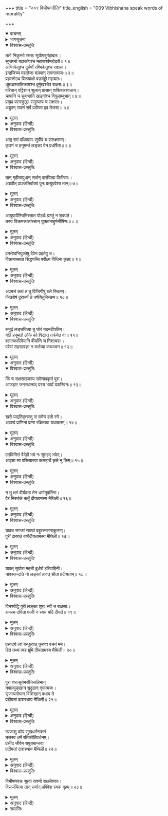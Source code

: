 +++
title = "००९ विभीषणनीतिः"
title_english = "009 Vibhishana speak words of morality"

+++
<details open><summary>वाचनम्</summary>
<div caption="श्रीराम-हरिसीताराममूर्ति-घनपाठिभ्यां वचनम्" class="audioEmbed" src="https://archive.org/download/Ramayana-recitation-Sriram-harisItArAmamUrti-Ghanapaati-v2/Kanda_6/Kanda_6_YK-009-Vibhishana_speak_words_of_morality.mp3"></div>
</details>

<details><summary>भागसूचना</summary>

9. विभीषणका रावणसे श्रीरामकी अजेयता बताकर सीताको लौटा देनेके लिये अनुरोध करना
</details>

<details open><summary>विश्वास-प्रस्तुतिः</summary>

ततो निकुम्भो रभसः सूर्यशत्रुर्महाबलः।  
सुप्तघ्नो यज्ञकोपश्च महापार्श्वमहोदरौ॥ १॥  
अग्निकेतुश्च दुर्धर्षो रश्मिकेतुश्च राक्षसः।  
इन्द्रजिच्च महातेजा बलवान् रावणात्मजः॥ २॥  
प्रहस्तोऽथ विरूपाक्षो वज्रदंष्ट्रो महाबलः।  
धूम्राक्षश्चातिकायश्च दुर्मुखश्चैव राक्षसः॥ ३॥  
परिघान् पट्टिशान् शूलान् प्रासान् शक्तिपरश्वधान्।  
चापानि च सुबाणानि खड्गांश्च विपुलाम्बुभान्॥ ४॥  
प्रगृह्य परमक्रुद्धाः समुत्पत्य च राक्षसाः।  
अब्रुवन् रावणं सर्वे प्रदीप्ता इव तेजसा॥ ५॥
</details>

<details><summary>मूलम्</summary>

ततो निकुम्भो रभसः सूर्यशत्रुर्महाबलः।  
सुप्तघ्नो यज्ञकोपश्च महापार्श्वमहोदरौ॥ १॥  
अग्निकेतुश्च दुर्धर्षो रश्मिकेतुश्च राक्षसः।  
इन्द्रजिच्च महातेजा बलवान् रावणात्मजः॥ २॥  
प्रहस्तोऽथ विरूपाक्षो वज्रदंष्ट्रो महाबलः।  
धूम्राक्षश्चातिकायश्च दुर्मुखश्चैव राक्षसः॥ ३॥  
परिघान् पट्टिशान् शूलान् प्रासान् शक्तिपरश्वधान्।  
चापानि च सुबाणानि खड्गांश्च विपुलाम्बुभान्॥ ४॥  
प्रगृह्य परमक्रुद्धाः समुत्पत्य च राक्षसाः।  
अब्रुवन् रावणं सर्वे प्रदीप्ता इव तेजसा॥ ५॥
</details>

<details><summary>अनुवाद (हिन्दी)</summary>

तत्पश्चात् निकुम्भ, रभस, महाबली सूर्यशत्रु, सुप्तघ्न, यज्ञकोप, महापार्श्व, महोदर, दुर्जय अग्निकेतु, राक्षस रश्मिकेतु, महातेजस्वी बलवान् रावणकुमार इन्द्रजित् , प्रहस्त, विरूपाक्ष, महाबली वज्रदंष्ट्र, धूम्राक्ष, अतिकाय और निशाचर दुर्मुख—ये सब राक्षस अत्यन्त कुपित हो हाथोंमें परिघ, पट्टिश, शूल, प्रास, शक्ति, फरसे, धनुष, बाण तथा पैनी धारवाले बड़े-बड़े खड्ग लिये उछलकर रावणके सामने आये और अपने तेजसे उद्दीप्त-से होकर वे सब-के-सब उससे बोले—॥ १—५॥
</details>

<details open><summary>विश्वास-प्रस्तुतिः</summary>

अद्य रामं वधिष्यामः सुग्रीवं च सलक्ष्मणम्।  
कृपणं च हनूमन्तं लङ्का येन प्रधर्षिता॥ ६॥
</details>

<details><summary>मूलम्</summary>

अद्य रामं वधिष्यामः सुग्रीवं च सलक्ष्मणम्।  
कृपणं च हनूमन्तं लङ्का येन प्रधर्षिता॥ ६॥
</details>

<details><summary>अनुवाद (हिन्दी)</summary>

‘हमलोग आज ही राम, सुग्रीव, लक्ष्मण और उस कायर हनुमान् को भी मार डालेंगे, जिसने लङ्कापुरी जलायी है’॥ ६॥
</details>

<details open><summary>विश्वास-प्रस्तुतिः</summary>

तान् गृहीतायुधान् सर्वान् वारयित्वा विभीषणः।  
अब्रवीत् प्राञ्जलिर्वाक्यं पुनः प्रत्युपवेश्य तान्॥ ७॥
</details>

<details><summary>मूलम्</summary>

तान् गृहीतायुधान् सर्वान् वारयित्वा विभीषणः।  
अब्रवीत् प्राञ्जलिर्वाक्यं पुनः प्रत्युपवेश्य तान्॥ ७॥
</details>

<details><summary>अनुवाद (हिन्दी)</summary>

हाथोंमें अस्त्र-शस्त्र लिये खड़े हुए उन सब राक्षसोंको जानेके लिये उद्यत देख विभीषणने रोका और पुनः उन्हें बिठाकर दोनों हाथ जोड़ रावणसे कहा—॥ ७॥
</details>

<details open><summary>विश्वास-प्रस्तुतिः</summary>

अप्युपायैस्त्रिभिस्तात योऽर्थः प्राप्तुं न शक्यते।  
तस्य विक्रमकालांस्तान् युक्तानाहुर्मनीषिणः॥ ८॥
</details>

<details><summary>मूलम्</summary>

अप्युपायैस्त्रिभिस्तात योऽर्थः प्राप्तुं न शक्यते।  
तस्य विक्रमकालांस्तान् युक्तानाहुर्मनीषिणः॥ ८॥
</details>

<details><summary>अनुवाद (हिन्दी)</summary>

‘तात! जो मनोरथ साम, दान और भेद—इन तीन उपायोंसे प्राप्त न हो सके, उसीकी प्राप्तिके लिये नीतिशास्त्रके ज्ञाता मनीषी विद्वानोंने पराक्रम करनेके योग्य अवसर बताये हैं॥ ८॥
</details>

<details open><summary>विश्वास-प्रस्तुतिः</summary>

प्रमत्तेष्वभियुक्तेषु दैवेन प्रहतेषु च।  
विक्रमास्तात सिद्ध्यन्ति परीक्ष्य विधिना कृताः॥ ९॥
</details>

<details><summary>मूलम्</summary>

प्रमत्तेष्वभियुक्तेषु दैवेन प्रहतेषु च।  
विक्रमास्तात सिद्ध्यन्ति परीक्ष्य विधिना कृताः॥ ९॥
</details>

<details><summary>अनुवाद (हिन्दी)</summary>

‘तात! जो शत्रु असावधान हों, जिनपर दूसरे-दूसरे शत्रुओंने आक्रमण किया हो तथा जो महारोग आदिसे ग्रस्त होनेके कारण दैवसे मारे गये हों, उन्हींपर भलीभाँति परीक्षा करके विधिपूर्वक किये गये पराक्रम सफल होते हैं॥ ९॥
</details>

<details open><summary>विश्वास-प्रस्तुतिः</summary>

अप्रमत्तं कथं तं तु विजिगीषुं बले स्थितम्।  
जितरोषं दुराधर्षं तं धर्षयितुमिच्छथ॥ १०॥
</details>

<details><summary>मूलम्</summary>

अप्रमत्तं कथं तं तु विजिगीषुं बले स्थितम्।  
जितरोषं दुराधर्षं तं धर्षयितुमिच्छथ॥ १०॥
</details>

<details><summary>अनुवाद (हिन्दी)</summary>

‘श्रीरामचन्द्रजी बेखबर नहीं हैं। वे विजयकी इच्छासे आ रहे हैं और उनके साथ सेना भी है। उन्होंने क्रोधको सर्वथा जीत लिया है। अतः वे सर्वथा दुर्जय हैं। ऐसे अजेय वीरको तुमलोग परास्त करना चाहते हो॥ १०॥
</details>

<details open><summary>विश्वास-प्रस्तुतिः</summary>

समुद्रं लङ्घयित्वा तु घोरं नदनदीपतिम्।  
गतिं हनूमतो लोके को विद्यात् तर्कयेत वा॥ ११॥  
बलान्यपरिमेयानि वीर्याणि च निशाचराः।  
परेषां सहसावज्ञा न कर्तव्या कथञ्चन॥ १२॥
</details>

<details><summary>मूलम्</summary>

समुद्रं लङ्घयित्वा तु घोरं नदनदीपतिम्।  
गतिं हनूमतो लोके को विद्यात् तर्कयेत वा॥ ११॥  
बलान्यपरिमेयानि वीर्याणि च निशाचराः।  
परेषां सहसावज्ञा न कर्तव्या कथञ्चन॥ १२॥
</details>

<details><summary>अनुवाद (हिन्दी)</summary>

‘निशाचरो! नदों और नदियोंके स्वामी भयंकर महासागरको जो एक ही छलाँगमें लाँघकर यहाँतक आ पहुँचे थे, उन हनुमान् जी की गतिको इस संसारमें कौन जान सकता है अथवा कौन उसका अनुमान लगा सकता है? शत्रुओंके पास असंख्य सेनाएँ हैं, उनमें असीम बल और पराक्रम है; इस बातको तुमलोग अच्छी तरह जान लो। दूसरोंकी शक्तिको भुलाकर किसी तरह भी सहसा उनकी अवहेलना नहीं करनी चाहिये॥ ११-१२॥
</details>

<details open><summary>विश्वास-प्रस्तुतिः</summary>

किं च राक्षसराजस्य रामेणापकृतं पुरा।  
आजहार जनस्थानाद् यस्य भार्यां यशस्विनः॥ १३॥
</details>

<details><summary>मूलम्</summary>

किं च राक्षसराजस्य रामेणापकृतं पुरा।  
आजहार जनस्थानाद् यस्य भार्यां यशस्विनः॥ १३॥
</details>

<details><summary>अनुवाद (हिन्दी)</summary>

‘श्रीरामचन्द्रजीने पहले राक्षसराज रावणका कौन-सा अपराध किया था, जिससे उन यशस्वी महात्माकी पत्नीको ये जनस्थानसे हर लाये?॥ १३॥
</details>

<details open><summary>विश्वास-प्रस्तुतिः</summary>

खरो यद्यतिवृत्तस्तु स रामेण हतो रणे।  
अवश्यं प्राणिनां प्राणा रक्षितव्या यथाबलम्॥ १४॥
</details>

<details><summary>मूलम्</summary>

खरो यद्यतिवृत्तस्तु स रामेण हतो रणे।  
अवश्यं प्राणिनां प्राणा रक्षितव्या यथाबलम्॥ १४॥
</details>

<details><summary>अनुवाद (हिन्दी)</summary>

‘यदि कहें कि उन्होंने खरको मारा था तो यह ठीक नहीं है; क्योंकि खर अत्याचारी था। उसने स्वयं ही उन्हें मार डालनेके लिये उनपर आक्रमण किया था। इसलिये श्रीरामने रणभूमिमें उसका वध किया; क्योंकि प्रत्येक प्राणीको यथाशक्ति अपने प्राणोंकी रक्षा अवश्य करनी चाहिये॥ १४॥
</details>

<details open><summary>विश्वास-प्रस्तुतिः</summary>

एतन्निमित्तं वैदेही भयं नः सुमहद् भवेत्।  
आहृता सा परित्याज्या कलहार्थे कृते नु किम्॥ १५॥
</details>

<details><summary>मूलम्</summary>

एतन्निमित्तं वैदेही भयं नः सुमहद् भवेत्।  
आहृता सा परित्याज्या कलहार्थे कृते नु किम्॥ १५॥
</details>

<details><summary>अनुवाद (हिन्दी)</summary>

‘यदि इसी कारणसे सीताको हरकर लाया गया हो तो उन्हें जल्दी ही लौटा देना चाहिये; अन्यथा हमलोगोंपर महान् भय आ सकता है। जिस कर्मका फल केवल कलह है, उसे करनेसे क्या लाभ?॥ १५॥
</details>

<details open><summary>विश्वास-प्रस्तुतिः</summary>

न तु क्षमं वीर्यवता तेन धर्मानुवर्तिना।  
वैरं निरर्थकं कर्तुं दीयतामस्य मैथिली॥ १६॥
</details>

<details><summary>मूलम्</summary>

न तु क्षमं वीर्यवता तेन धर्मानुवर्तिना।  
वैरं निरर्थकं कर्तुं दीयतामस्य मैथिली॥ १६॥
</details>

<details><summary>अनुवाद (हिन्दी)</summary>

‘श्रीराम बड़े धर्मात्मा और पराक्रमी हैं। उनके साथ व्यर्थ वैर करना उचित नहीं है। मिथिलेशकुमारी सीताको उनके पास लौटा देना चाहिये॥ १६॥
</details>

<details open><summary>विश्वास-प्रस्तुतिः</summary>

यावन्न सगजां साश्वां बहुरत्नसमाकुलाम्।  
पुरीं दारयते बाणैर्दीयतामस्य मैथिली॥ १७॥
</details>

<details><summary>मूलम्</summary>

यावन्न सगजां साश्वां बहुरत्नसमाकुलाम्।  
पुरीं दारयते बाणैर्दीयतामस्य मैथिली॥ १७॥
</details>

<details><summary>अनुवाद (हिन्दी)</summary>

‘जबतक हाथी, घोड़े और अनेकों रत्नोंसे भरी हुई लङ्कापुरीका श्रीराम अपने बाणोंद्वारा विध्वंस नहीं कर डालते, तबतक ही मैथिलीको उन्हें लौटा दिया जाय॥ १७॥
</details>

<details open><summary>विश्वास-प्रस्तुतिः</summary>

यावत् सुघोरा महती दुर्धर्षा हरिवाहिनी।  
नावस्कन्दति नो लङ्कां तावत् सीता प्रदीयताम्॥ १८॥
</details>

<details><summary>मूलम्</summary>

यावत् सुघोरा महती दुर्धर्षा हरिवाहिनी।  
नावस्कन्दति नो लङ्कां तावत् सीता प्रदीयताम्॥ १८॥
</details>

<details><summary>अनुवाद (हिन्दी)</summary>

‘जबतक अत्यन्त भयंकर, विशाल और दुर्जय वानर-वाहिनी हमारी लङ्काको पददलित नहीं कर देती, तभीतक सीताको वापस कर दिया जाय॥ १८॥
</details>

<details open><summary>विश्वास-प्रस्तुतिः</summary>

विनश्येद्धि पुरी लङ्का शूराः सर्वे च राक्षसाः।  
रामस्य दयिता पत्नी न स्वयं यदि दीयते॥ १९॥
</details>

<details><summary>मूलम्</summary>

विनश्येद्धि पुरी लङ्का शूराः सर्वे च राक्षसाः।  
रामस्य दयिता पत्नी न स्वयं यदि दीयते॥ १९॥
</details>

<details><summary>अनुवाद (हिन्दी)</summary>

‘यदि श्रीरामकी प्राणवल्लभा सीताको हमलोग स्वयं ही नहीं लौटा देते हैं तो यह लङ्कापुरी नष्ट हो जायगी और समस्त शूरवीर राक्षस मार डाले जायँगे॥ १९॥
</details>

<details open><summary>विश्वास-प्रस्तुतिः</summary>

प्रसादये त्वां बन्धुत्वात् कुरुष्व वचनं मम।  
हितं तथ्यं त्वहं ब्रूमि दीयतामस्य मैथिली॥ २०॥
</details>

<details><summary>मूलम्</summary>

प्रसादये त्वां बन्धुत्वात् कुरुष्व वचनं मम।  
हितं तथ्यं त्वहं ब्रूमि दीयतामस्य मैथिली॥ २०॥
</details>

<details><summary>अनुवाद (हिन्दी)</summary>

‘आप मेरे बड़े भाई हैं। अतः मैं आपको विनयपूर्वक प्रसन्न करना चाहता हूँ। आप मेरी बात मान लें। मैं आपके हितके लिये सच्ची बात कहता हूँ—आप श्रीरामचन्द्रजीको उनकी सीता वापस कर दें॥ २०॥
</details>

<details open><summary>विश्वास-प्रस्तुतिः</summary>

पुरा शरत्सूर्यमरीचिसन्निभान्  
नवाग्रपुङ्खान् सुदृढान् नृपात्मजः।  
सृजत्यमोघान् विशिखान् वधाय ते  
प्रदीयतां दाशरथाय मैथिली॥ २१॥
</details>

<details><summary>मूलम्</summary>

पुरा शरत्सूर्यमरीचिसन्निभान्  
नवाग्रपुङ्खान् सुदृढान् नृपात्मजः।  
सृजत्यमोघान् विशिखान् वधाय ते  
प्रदीयतां दाशरथाय मैथिली॥ २१॥
</details>

<details><summary>अनुवाद (हिन्दी)</summary>

‘राजकुमार श्रीराम जबतक आपके वधके लिये शरत्कालके सूर्यकी किरणोंके समान तेजस्वी, उज्ज्वल अग्रभाग एवं पंखोंसे सुशोभित, सुदृढ़ तथा अमोघ बाणोंकी वर्षा करें, उसके पहले ही आप उन दशरथनन्दनकी सेवामें मिथिलेशकुमारी सीताको सौंप दें॥ २१॥
</details>

<details open><summary>विश्वास-प्रस्तुतिः</summary>

त्यजाशु कोपं सुखधर्मनाशनं  
भजस्व धर्मं रतिकीर्तिवर्धनम्।  
प्रसीद जीवेम सपुत्रबान्धवाः  
प्रदीयतां दाशरथाय मैथिली॥ २२॥
</details>

<details><summary>मूलम्</summary>

त्यजाशु कोपं सुखधर्मनाशनं  
भजस्व धर्मं रतिकीर्तिवर्धनम्।  
प्रसीद जीवेम सपुत्रबान्धवाः  
प्रदीयतां दाशरथाय मैथिली॥ २२॥
</details>

<details><summary>अनुवाद (हिन्दी)</summary>

‘भैया! आप क्रोधको त्याग दें; क्योंकि वह सुख और धर्मका नाश करनेवाला है। धर्मका सेवन कीजिये; क्योंकि वह सुख और सुयशको बढ़ानेवाला है। हमपर प्रसन्न होइये, जिससे हम पुत्र और बन्धु-बान्धवोंसहित जीवित रह सकें। इसी दृष्टिसे मेरी प्रार्थना है कि आप दशरथनन्दन श्रीरामके हाथमें मिथिलेशकुमारी सीताको लौटा दें’॥ २२॥
</details>

<details open><summary>विश्वास-प्रस्तुतिः</summary>

विभीषणवचः श्रुत्वा रावणो राक्षसेश्वरः।  
विसर्जयित्वा तान् सर्वान् प्रविवेश स्वकं गृहम्॥ २३॥
</details>

<details><summary>मूलम्</summary>

विभीषणवचः श्रुत्वा रावणो राक्षसेश्वरः।  
विसर्जयित्वा तान् सर्वान् प्रविवेश स्वकं गृहम्॥ २३॥
</details>

<details><summary>अनुवाद (हिन्दी)</summary>

विभीषणकी यह बात सुनकर राक्षसराज रावण उन सब सभासदोंको विदा करके अपने महलमें चला गया॥
</details>

<details><summary>समाप्तिः</summary>

इत्यार्षे श्रीमद्रामायणे वाल्मीकीये आदिकाव्ये युद्धकाण्डे नवमः सर्गः॥ ९॥  
इस प्रकार श्रीवाल्मीकिनिर्मित आर्षरामायण आदिकाव्यके युद्धकाण्डमें नवाँ सर्ग पूरा हुआ॥ ९॥
</details>

